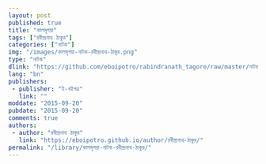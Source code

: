 ```yaml
---
layout: post
published: true
title: "কালমৃগয়া"
tags: ["রবীন্দ্রনাথ ঠাকুর"]
categories: ["নাটক"]
img: "/images/কালমৃগয়া-নাটক-রবীন্দ্রনাথ-ঠাকুর.png"
type: "নাটক"
dlink: "https://github.com/eboipotro/rabindranath_tagore/raw/master/নাটক/কালমৃগয়া.epub"
lang: "bn"
publishers: 
 - publisher: "ই-বইপত্র"
   link: ""
moddate: "2015-09-20"
pubdate: "2015-09-20"
comments: true
authors: 
 - author: "রবীন্দ্রনাথ ঠাকুর"
   link: "https://eboipotro.github.io/author/রবীন্দ্রনাথ-ঠাকুর/"
permalink: "/library/কালমৃগয়া-নাটক-রবীন্দ্রনাথ-ঠাকুর/"
---
```

